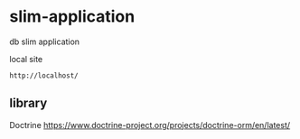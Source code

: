 # slim-application

db slim application

local site

`http://localhost/`

## library

Doctrine
https://www.doctrine-project.org/projects/doctrine-orm/en/latest/
